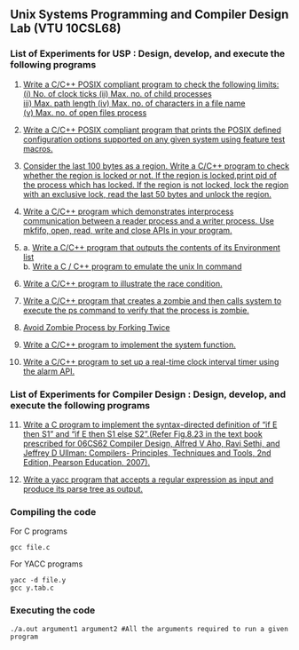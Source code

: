 ## Unix Systems Programming and Compiler Design Lab (VTU 10CSL68)

### List of Experiments for USP : Design, develop, and execute the following programs  
1.  [Write  a  C/C++  POSIX  compliant  program  to  check  the following limits:](https://raw.githubusercontent.com/Akhilsudh/10CSL68/master/1.c)    
    [(i) No. of clock ticks      (ii)  Max.  no. of  child  processes](https://raw.githubusercontent.com/Akhilsudh/10CSL68/master/1.c)        
    [iii) Max. path length       (iv) Max. no. of characters in a file name](https://raw.githubusercontent.com/Akhilsudh/10CSL68/master/1.c)      
    [(v)   Max. no. of open files process ](https://raw.githubusercontent.com/Akhilsudh/10CSL68/master/1.c)    

2.  [Write a C/C++ POSIX compliant program that prints the POSIX defined configuration options supported on any given system using feature test macros.](https://raw.githubusercontent.com/Akhilsudh/10CSL68/master/2.c)    

3. [Consider the last 100 bytes as a region. Write a C/C++  program  to check  whether  the  region  is  locked  or  not.  If  the  region  is  locked,print pid of the process which has locked. If the region is not locked, lock  the  region  with  an  exclusive  lock,  read  the  last  50  bytes  and unlock the region. ](https://raw.githubusercontent.com/Akhilsudh/10CSL68/master/3.c)

4.  [Write a C/C++ program which demonstrates interprocess communication between a reader process and a writer process.  Use mkfifo, open, read, write and close APIs in your program. ](https://raw.githubusercontent.com/Akhilsudh/10CSL68/master/4.cpp)

5.  a. [Write a C/C++ program that outputs the contents of its Environment list ](https://raw.githubusercontent.com/Akhilsudh/10CSL68/master/5a.c)    
    b. [Write a C / C++ program to emulate the unix ln command ](https://raw.githubusercontent.com/Akhilsudh/10CSL68/master/5b.c)

6.  [Write a C/C++ program to illustrate the race condition. ](https://raw.githubusercontent.com/Akhilsudh/10CSL68/master/6.c)

7.  [Write a C/C++ program that creates a zombie and then calls system to execute the ps command to verify that the process is zombie. ](https://raw.githubusercontent.com/Akhilsudh/10CSL68/master/7.c)

8.  [Avoid Zombie Process by Forking Twice](https://raw.githubusercontent.com/Akhilsudh/10CSL68/master/8.c)

9.  [Write a C/C++ program to implement the system function. ](https://raw.githubusercontent.com/Akhilsudh/10CSL68/master/9.c)

10. [Write a C/C++ program to set up a real-time clock interval timer using the alarm API. ](https://raw.githubusercontent.com/Akhilsudh/10CSL68/master/10.c)      
 
### List of Experiments for Compiler Design : Design, develop, and execute the following programs  

11. [Write a C program to implement the syntax-directed definition of “if E then S1” and “if E then S1 else S2”.(Refer Fig.8.23 in the text book prescribed for 06CS62 Compiler Design, Alfred V Aho, Ravi Sethi, and Jeffrey D Ullman: Compilers- Principles, Techniques and Tools, 2nd Edition, Pearson Education, 2007). ](https://raw.githubusercontent.com/Akhilsudh/10CSL68/master/11.c)

12. [Write a yacc program that accepts a regular expression as input and produce its parse tree as output. ](https://raw.githubusercontent.com/Akhilsudh/10CSL68/master/12.y)

### Compiling the code
For C programs
    
    gcc file.c
    
For YACC programs

    yacc -d file.y
    gcc y.tab.c
    
### Executing the  code

    ./a.out argument1 argument2 #All the arguments required to run a given program 
